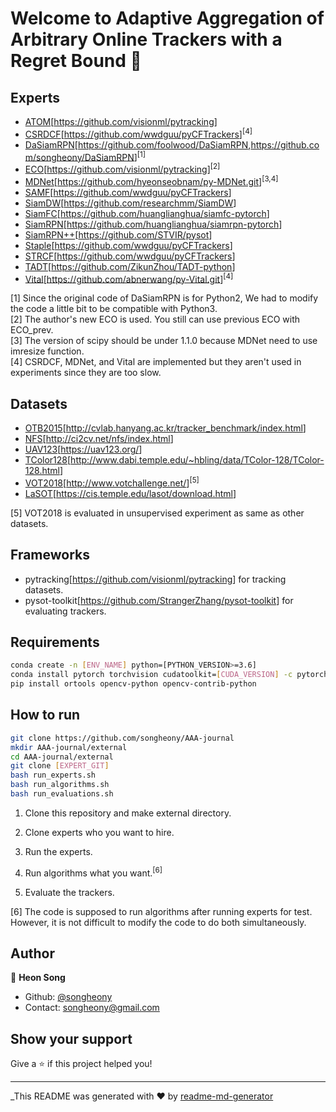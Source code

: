# Welcome to Adaptive Aggregation of Arbitrary Online Trackers with a Regret Bound 👋

## Experts

* [ATOM](https://arxiv.org/abs/1811.07628)[<https://github.com/visionml/pytracking>]
* [CSRDCF](https://arxiv.org/abs/1611.08461)[<https://github.com/wwdguu/pyCFTrackers>]<sup>[4]</sup>
* [DaSiamRPN](https://arxiv.org/abs/1808.06048)[<https://github.com/foolwood/DaSiamRPN>,<https://github.com/songheony/DaSiamRPN>]<sup>[1]</sup>
* [ECO](https://arxiv.org/abs/1611.09224)[<https://github.com/visionml/pytracking>]<sup>[2]</sup>
* [MDNet](https://arxiv.org/abs/1510.07945)[<https://github.com/hyeonseobnam/py-MDNet.git>]<sup>[3,4]</sup>
* [SAMF](https://link.springer.com/chapter/10.1007/978-3-319-16181-5_18)[<https://github.com/wwdguu/pyCFTrackers>]
* [SiamDW](https://arxiv.org/abs/1901.01660)[<https://github.com/researchmm/SiamDW>]
* [SiamFC](https://arxiv.org/abs/1606.09549)[<https://github.com/huanglianghua/siamfc-pytorch>]
* [SiamRPN](http://openaccess.thecvf.com/content_cvpr_2018/papers/Li_High_Performance_Visual_CVPR_2018_paper.pdf)[<https://github.com/huanglianghua/siamrpn-pytorch>]
* [SiamRPN++](https://arxiv.org/abs/1812.11703)[<https://github.com/STVIR/pysot>]
* [Staple](https://arxiv.org/abs/1512.01355)[<https://github.com/wwdguu/pyCFTrackers>]
* [STRCF](https://arxiv.org/abs/1803.08679)[<https://github.com/wwdguu/pyCFTrackers>]
* [TADT](https://arxiv.org/abs/1904.01772)[<https://github.com/ZikunZhou/TADT-python>]
* [Vital](https://arxiv.org/abs/1804.04273)[<https://github.com/abnerwang/py-Vital.git>]<sup>[4]</sup>

[1] Since the original code of DaSiamRPN is for Python2, We had to modify the code a little bit to be compatible with Python3.  
[2] The author's new ECO is used. You still can use previous ECO with ECO_prev.  
[3] The version of scipy should be under 1.1.0 because MDNet need to use imresize function.  
[4] CSRDCF, MDNet, and Vital are implemented but they aren't used in experiments since they are too slow.

## Datasets

* [OTB2015](https://ieeexplore.ieee.org/document/7001050)[<http://cvlab.hanyang.ac.kr/tracker_benchmark/index.html>]
* [NFS](https://arxiv.org/abs/1703.05884)[<http://ci2cv.net/nfs/index.html>]
* [UAV123](https://ivul.kaust.edu.sa/Pages/pub-benchmark-simulator-uav.aspx)[<https://uav123.org/>]
* [TColor128](https://ieeexplore.ieee.org/document/7277070)[<http://www.dabi.temple.edu/~hbling/data/TColor-128/TColor-128.html>]
* [VOT2018](https://link.springer.com/chapter/10.1007/978-3-030-11009-3_1)[<http://www.votchallenge.net/>]<sup>[5]</sup>
* [LaSOT](https://arxiv.org/abs/1809.07845)[<https://cis.temple.edu/lasot/download.html>]

[5] VOT2018 is evaluated in unsupervised experiment as same as other datasets.

## Frameworks

* pytracking[<https://github.com/visionml/pytracking>] for tracking datasets.
* pysot-toolkit[<https://github.com/StrangerZhang/pysot-toolkit>] for evaluating trackers.

## Requirements

```sh
conda create -n [ENV_NAME] python=[PYTHON_VERSION>=3.6]
conda install pytorch torchvision cudatoolkit=[CUDA_VERSION] -c pytorch
pip install ortools opencv-python opencv-contrib-python
```

## How to run

```sh
git clone https://github.com/songheony/AAA-journal
mkdir AAA-journal/external
cd AAA-journal/external
git clone [EXPERT_GIT]
bash run_experts.sh
bash run_algorithms.sh
bash run_evaluations.sh
```

1. Clone this repository and make external directory.

2. Clone experts who you want to hire.

3. Run the experts.

4. Run algorithms what you want.<sup>[6]</sup>

5. Evaluate the trackers.

[6] The code is supposed to run algorithms after running experts for test. However, it is not difficult to modify the code to do both simultaneously.

## Author

👤 **Heon Song**

* Github: [@songheony](https://github.com/songheony)
* Contact: songheony@gmail.com

## Show your support

Give a ⭐️ if this project helped you!

***
_This README was generated with ❤️ by [readme-md-generator](https://github.com/kefranabg/readme-md-generator)
